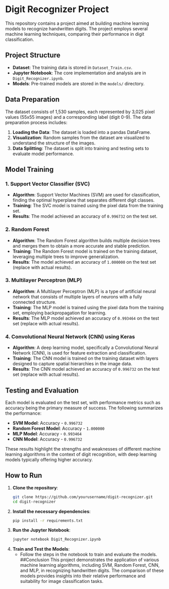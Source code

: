 # Digit Recognizer Project

This repository contains a project aimed at building machine learning models to recognize handwritten digits. The project employs several machine learning techniques, comparing their performance in digit classification.

## Project Structure

- **Dataset**: The training data is stored in `Dataset_Train.csv`.
- **Jupyter Notebook**: The core implementation and analysis are in `Digit_Recognizer.ipynb`.
- **Models**: Pre-trained models are stored in the `models/` directory.

## Data Preparation

The dataset consists of 1,530 samples, each represented by 3,025 pixel values (55x55 images) and a corresponding label (digit 0-9). The data preparation process includes:

1. **Loading the Data**: The dataset is loaded into a pandas DataFrame.
2. **Visualization**: Random samples from the dataset are visualized to understand the structure of the images.
3. **Data Splitting**: The dataset is split into training and testing sets to evaluate model performance.

## Model Training

### 1. **Support Vector Classifier (SVC)**

- **Algorithm**: Support Vector Machines (SVM) are used for classification, finding the optimal hyperplane that separates different digit classes.
- **Training**: The SVC model is trained using the pixel data from the training set.
- **Results**: The model achieved an accuracy of `0.996732` on the test set.

### 2. **Random Forest**

- **Algorithm**: The Random Forest algorithm builds multiple decision trees and merges them to obtain a more accurate and stable prediction.
- **Training**: The Random Forest model is trained on the training dataset, leveraging multiple trees to improve generalization.
- **Results**: The model achieved an accuracy of `1.000000` on the test set (replace with actual results).

### 3. **Multilayer Perceptron (MLP)**

- **Algorithm**: A Multilayer Perceptron (MLP) is a type of artificial neural network that consists of multiple layers of neurons with a fully connected structure.
- **Training**: The MLP model is trained using the pixel data from the training set, employing backpropagation for learning.
- **Results**: The MLP model achieved an accuracy of `0.993464` on the test set (replace with actual results).

### 4. **Convolutional Neural Network (CNN) using Keras**

- **Algorithm**: A deep learning model, specifically a Convolutional Neural Network (CNN), is used for feature extraction and classification.
- **Training**: The CNN model is trained on the training dataset with layers designed to capture spatial hierarchies in the image data.
- **Results**: The CNN model achieved an accuracy of `0.996732` on the test set (replace with actual results).

## Testing and Evaluation

Each model is evaluated on the test set, with performance metrics such as accuracy being the primary measure of success. The following summarizes the performance:

- **SVM Model**: Accuracy - `0.996732`
- **Random Forest Model**: Accuracy - `1.000000`
- **MLP Model**: Accuracy - `0.993464`
- **CNN Model**: Accuracy - `0.996732`

These results highlight the strengths and weaknesses of different machine learning algorithms in the context of digit recognition, with deep learning models typically offering higher accuracy.

## How to Run

1. **Clone the repository**:
   ```bash
   git clone https://github.com/yourusername/digit-recognizer.git
   cd digit-recognizer
2. **Install the necessary dependencies**:
   ```bash
   pip install -r requirements.txt
3. **Run the Jupyter Notebook**:
   ```bash
   jupyter notebook Digit_Recognizer.ipynb
4. **Train and Test the Models**:
   - Follow the steps in the notebook to train and evaluate the models.
##Conclusion
This project demonstrates the application of various machine learning algorithms, including SVM, Random Forest, CNN, and MLP, in recognizing handwritten digits. The comparison of these models provides insights into their relative performance and suitability for image classification tasks.

